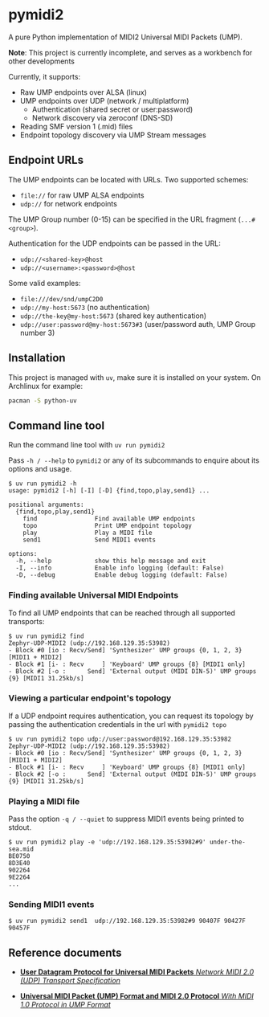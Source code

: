 # pymidi2

A pure Python implementation of MIDI2 Universal MIDI Packets (UMP).

**Note**: This project is currently incomplete, and serves as a workbench for other developments

Currently, it supports:

- Raw UMP endpoints over ALSA (linux)
- UMP endpoints over UDP (network / multiplatform)
    - Authentication (shared secret or user:password)
    - Network discovery via zeroconf (DNS-SD)
- Reading SMF version 1 (.mid) files
- Endpoint topology discovery via UMP Stream messages

## Endpoint URLs

The UMP endpoints can be located with URLs. Two supported schemes:

- `file://` for raw UMP ALSA endpoints
- `udp://` for network endpoints

The UMP Group number (0-15) can be specified in the URL fragment (`...#<group>`).

Authentication for the UDP endpoints can be passed in the URL:

- `udp://<shared-key>@host`
- `udp://<username>:<password>@host`

Some valid examples:

- `file:///dev/snd/umpC2D0`
- `udp://my-host:5673` (no authentication)
- `udp://the-key@my-host:5673` (shared key authentication)
- `udp://user:password@my-host:5673#3` (user/password auth, UMP Group number 3)

## Installation

This project is managed with `uv`, make sure it is installed on your system.
On Archlinux for example:

```bash
pacman -S python-uv
```

## Command line tool

Run the command line tool with `uv run pymidi2`

Pass `-h / --help` to `pymidi2` or any of its subcommands to enquire about its
options and usage.

```
$ uv run pymidi2 -h
usage: pymidi2 [-h] [-I] [-D] {find,topo,play,send1} ...

positional arguments:
  {find,topo,play,send1}
    find                Find available UMP endpoints
    topo                Print UMP endpoint topology
    play                Play a MIDI file
    send1               Send MIDI1 events

options:
  -h, --help            show this help message and exit
  -I, --info            Enable info logging (default: False)
  -D, --debug           Enable debug logging (default: False)
```

### Finding available Universal MIDI Endpoints

To find all UMP endpoints that can be reached through all supported transports:

```
$ uv run pymidi2 find
Zephyr-UDP-MIDI2 (udp://192.168.129.35:53982)
- Block #0 [io : Recv/Send] 'Synthesizer' UMP groups {0, 1, 2, 3} [MIDI1 + MIDI2]
- Block #1 [i- : Recv     ] 'Keyboard' UMP groups {8} [MIDI1 only]
- Block #2 [-o :      Send] 'External output (MIDI DIN-5)' UMP groups {9} [MIDI1 31.25kb/s]
```

### Viewing a particular endpoint's topology

If a UDP endpoint requires authentication, you can request its topology by
passing the authentication credentials in the url with `pymidi2 topo`

```
$ uv run pymidi2 topo udp://user:password@192.168.129.35:53982
Zephyr-UDP-MIDI2 (udp://192.168.129.35:53982)
- Block #0 [io : Recv/Send] 'Synthesizer' UMP groups {0, 1, 2, 3} [MIDI1 + MIDI2]
- Block #1 [i- : Recv     ] 'Keyboard' UMP groups {8} [MIDI1 only]
- Block #2 [-o :      Send] 'External output (MIDI DIN-5)' UMP groups {9} [MIDI1 31.25kb/s]
```

### Playing a MIDI file

Pass the option `-q / --quiet` to suppress MIDI1 events being printed to stdout.

```
$ uv run pymidi2 play -e 'udp://192.168.129.35:53982#9' under-the-sea.mid
BE0750
8D3E40
902264
9E2264
...
```

### Sending MIDI1 events

```
$ uv run pymidi2 send1  udp://192.168.129.35:53982#9 90407F 90427F 90457F
```

## Reference documents

* [**User Datagram Protocol for Universal MIDI Packets** _Network MIDI 2.0 (UDP) Transport Specification_](https://drive.google.com/file/d/1dtsOgMLbtif9Fp-OaZhwnRs9an4dn3uv/edit)

* [**Universal MIDI Packet (UMP) Format and MIDI 2.0 Protocol** _With MIDI 1.0 Protocol in UMP Format_](https://drive.google.com/file/d/1l2L5ALHj4K9hw_LalQ2jJZBMXDxc9Uel/view)

